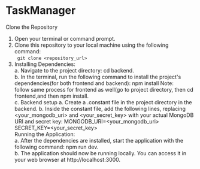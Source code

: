 ﻿# TaskManager

Clone the Repository
1. Open your terminal or command prompt.
2. Clone this repository to your local machine using the following command: <br />
   <code> git clone <repository_url> </code>
3. Installing Dependencies: <br />
   a. Navigate to the project directory: cd backend. <br />
   b. In the terminal, run the following command to install the project's dependencies(for both frontend and backend): npm install Note: <br /> follow same process for frontend as well(go to project directory, then cd frontend,and then npm install. <br />
   c. Backend setup a. Create a .constant file in the project directory in the backend. b. Inside the constant file, add the following lines, replacing <your_mongodb_uri> and <your_secret_key> with your actual MongoDB URI and secret key: MONGODB_URI=<your_mongodb_uri> SECRET_KEY=<your_secret_key>  <br />
   Running the Application: <br />
   a. After the dependencies are installed, start the application with the following command: npm run dev.   <br />
   b. The application should now be running locally. You can access it in your web browser at http://localhost:3000.  <br />
